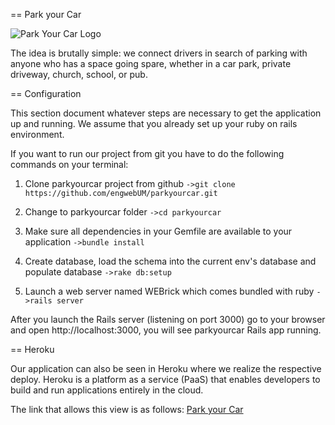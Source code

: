 == Park your Car

![Park Your Car Logo](./app/assets/images/blue_logo.jpg)

The idea is brutally simple: we connect drivers in search of 
parking with anyone who has a space going spare, whether in 
a car park, private driveway, church, school, or pub.

== Configuration

This section document whatever steps are necessary to get the
application up and running. We assume that you already set up
your ruby on rails environment.

If you want to run our project from git you have to do the
following commands on your terminal:

1. Clone parkyourcar project from github
`->git clone https://github.com/engwebUM/parkyourcar.git`	

2. Change to parkyourcar folder
`->cd parkyourcar`

3. Make sure all dependencies in your Gemfile are available
to your application
`->bundle install`

4. Create database, load the schema into the current env's
database and populate database
`->rake db:setup`

5. Launch a web server named WEBrick which comes bundled 
with ruby
`->rails server`

After you launch the Rails server (listening on port 3000) go to 
your browser and open http://localhost:3000, you will see 
parkyourcar Rails app running.

== Heroku

Our application can also be seen in Heroku where we realize the 
respective deploy. Heroku is a platform as a service (PaaS) that 
enables developers to build and run applications entirely in the 
cloud.

The link that allows this view is as follows: [Park your Car](https://parkyourcar.herokuapp.com/)

